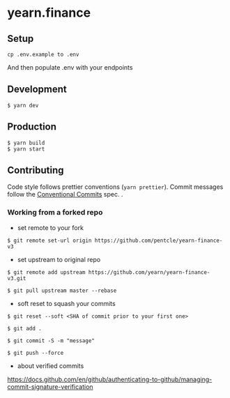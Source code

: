 # yearn.finance

## Setup

```
cp .env.example to .env
```

And then populate .env with your endpoints

## Development

```
$ yarn dev
```

## Production

```
$ yarn build
$ yarn start
```

## Contributing

Code style follows prettier conventions (`yarn prettier`). Commit messages follow the [Conventional Commits](https://www.conventionalcommits.org/en/v1.0.0/) spec.
.

### Working from a forked repo

- set remote to your fork

`$ git remote set-url origin https://github.com/pentcle/yearn-finance-v3`


- set upstream to original repo 


`$ git remote add upstream https://github.com/yearn/yearn-finance-v3.git`

`$ git pull upstream master --rebase`


- soft reset to squash your commits

`$ git reset --soft <SHA of commit prior to your first one>`

`$ git add .`

`$ git commit -S -m "message"`

`$ git push --force`


- about verified commits

https://docs.github.com/en/github/authenticating-to-github/managing-commit-signature-verification
